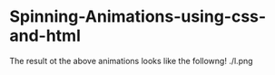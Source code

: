 # Spinning-Animations-using-css-and-html

The result ot the above animations looks like the followng!
./l.png
